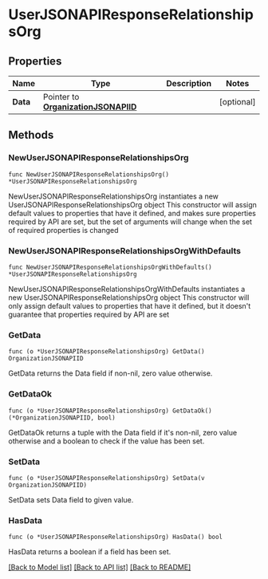 # UserJSONAPIResponseRelationshipsOrg

## Properties

Name | Type | Description | Notes
------------ | ------------- | ------------- | -------------
**Data** | Pointer to [**OrganizationJSONAPIID**](OrganizationJSONAPIID.md) |  | [optional] 

## Methods

### NewUserJSONAPIResponseRelationshipsOrg

`func NewUserJSONAPIResponseRelationshipsOrg() *UserJSONAPIResponseRelationshipsOrg`

NewUserJSONAPIResponseRelationshipsOrg instantiates a new UserJSONAPIResponseRelationshipsOrg object
This constructor will assign default values to properties that have it defined,
and makes sure properties required by API are set, but the set of arguments
will change when the set of required properties is changed

### NewUserJSONAPIResponseRelationshipsOrgWithDefaults

`func NewUserJSONAPIResponseRelationshipsOrgWithDefaults() *UserJSONAPIResponseRelationshipsOrg`

NewUserJSONAPIResponseRelationshipsOrgWithDefaults instantiates a new UserJSONAPIResponseRelationshipsOrg object
This constructor will only assign default values to properties that have it defined,
but it doesn't guarantee that properties required by API are set

### GetData

`func (o *UserJSONAPIResponseRelationshipsOrg) GetData() OrganizationJSONAPIID`

GetData returns the Data field if non-nil, zero value otherwise.

### GetDataOk

`func (o *UserJSONAPIResponseRelationshipsOrg) GetDataOk() (*OrganizationJSONAPIID, bool)`

GetDataOk returns a tuple with the Data field if it's non-nil, zero value otherwise
and a boolean to check if the value has been set.

### SetData

`func (o *UserJSONAPIResponseRelationshipsOrg) SetData(v OrganizationJSONAPIID)`

SetData sets Data field to given value.

### HasData

`func (o *UserJSONAPIResponseRelationshipsOrg) HasData() bool`

HasData returns a boolean if a field has been set.


[[Back to Model list]](../README.md#documentation-for-models) [[Back to API list]](../README.md#documentation-for-api-endpoints) [[Back to README]](../README.md)


